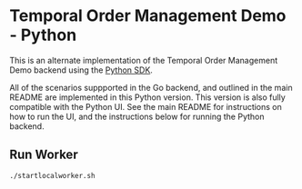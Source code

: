 # Temporal Order Management Demo - Python

This is an alternate implementation of the Temporal Order Management Demo backend
using the [Python SDK](https://github.com/temporalio/sdk-python).

All of the scenarios suppported in the Go backend, and outlined in the main README are implemented in
this Python version. This version is also fully compatible with the Python UI. See the main README for
instructions on how to run the UI, and the instructions below for running the Python backend.

## Run Worker

```bash
./startlocalworker.sh
```
